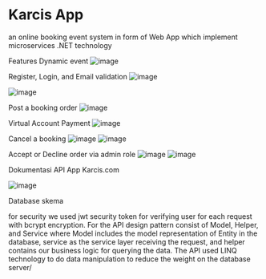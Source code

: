 # Karcis App
an online booking event system in form of Web App which implement microservices .NET technology

Features
Dynamic event
![image](https://user-images.githubusercontent.com/71873035/174487437-7e3034a0-f608-4c14-b5ae-0f10dc5c7fbf.png)

Register, Login, and Email validation
![image](https://user-images.githubusercontent.com/71873035/174487430-f0e3b1f9-d759-4ede-a198-89842f54c9a9.png)

![image](https://user-images.githubusercontent.com/71873035/174487426-81b1fe0d-5d99-4008-abb9-83cca0f6a4fc.png)


Post a booking order
![image](https://user-images.githubusercontent.com/71873035/174487416-c44257de-9de5-47f8-9b33-18017e7a06c6.png)


Virtual Account Payment
![image](https://user-images.githubusercontent.com/71873035/174487405-ee58efbb-afc3-4ac4-a7e0-fbde8b37738d.png)


Cancel a booking
![image](https://user-images.githubusercontent.com/71873035/174487392-70d56b92-fe1e-4409-891e-042b8a91e491.png)
![image](https://user-images.githubusercontent.com/71873035/174487398-5827496b-59fc-4aa0-a0c5-28c140e3a429.png)


Accept or Decline order via admin role
![image](https://user-images.githubusercontent.com/71873035/174487391-b46f61ba-c043-43fd-aab7-3deddb03e3a4.png)
![image](https://user-images.githubusercontent.com/71873035/174487386-3f1bebcb-2b41-4cfb-902d-8aa592c80efa.png)


Dokumentasi API App Karcis.com

![image](https://user-images.githubusercontent.com/71873035/174487378-3ae8b9db-bbbe-4c68-b658-d0dafd3b9135.png)

Database skema


for security we used jwt security token for verifying user for each request with bcrypt encryption. For the API design pattern consist of Model, Helper, and Service where Model includes the model representation of Entity in the database, service as the service layer receiving the request, and helper contains our business logic for querying the data. The API used LINQ technology to do data manipulation to reduce the weight on the database server/
